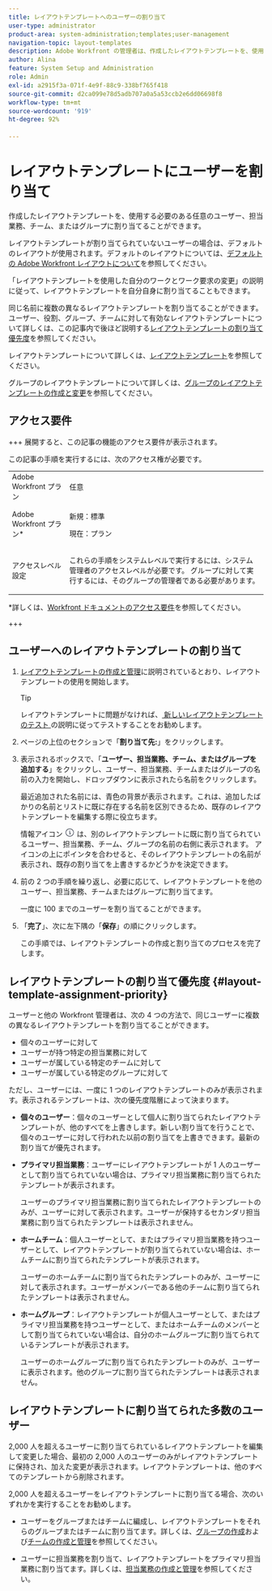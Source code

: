 ```yaml
---
title: レイアウトテンプレートへのユーザーの割り当て
user-type: administrator
product-area: system-administration;templates;user-management
navigation-topic: layout-templates
description: Adobe Workfront の管理者は、作成したレイアウトテンプレートを、使用する必要のある任意のユーザー、担当業務、チームまたはグループに割り当てることができます。
author: Alina
feature: System Setup and Administration
role: Admin
exl-id: a2915f3a-071f-4e9f-88c9-338bf765f418
source-git-commit: d2ca099e78d5adb707a0a5a53ccb2e6dd06698f8
workflow-type: tm+mt
source-wordcount: '919'
ht-degree: 92%

---
```


# レイアウトテンプレートにユーザーを割り当て

作成したレイアウトテンプレートを、使用する必要のある任意のユーザー、担当業務、チーム、またはグループに割り当てることができます。

レイアウトテンプレートが割り当てられていないユーザーの場合は、デフォルトのレイアウトが使用されます。デフォルトのレイアウトについては、[デフォルトの Adobe Workfront レイアウトについて](../../../administration-and-setup/customize-workfront/use-layout-templates/about-the-default-wf-layout.md)を参照してください。

「レイアウトテンプレートを使用した自分のワークとワーク要求の変更」の説明に従って、レイアウトテンプレートを自分自身に割り当てることもできます。

同じ名前に複数の異なるレイアウトテンプレートを割り当てることができます。ユーザー、役割、グループ、チームに対して有効なレイアウトテンプレートについて詳しくは、この記事内で後ほど説明する[レイアウトテンプレートの割り当て優先度](#layout-template-assignment-priority)を参照してください。

レイアウトテンプレートについて詳しくは、[レイアウトテンプレート](../../../administration-and-setup/customize-workfront/use-layout-templates/use-layout-templates-customize-ui.md)を参照してください。

グループのレイアウトテンプレートについて詳しくは、[グループのレイアウトテンプレートの作成と変更](../../../administration-and-setup/manage-groups/work-with-group-objects/create-and-modify-a-groups-layout-templates.md)を参照してください。

## アクセス要件

+++ 展開すると、この記事の機能のアクセス要件が表示されます。

この記事の手順を実行するには、次のアクセス権が必要です。

<table style="table-layout:auto"> 
 <col> 
 <col> 
 <tbody> 
  <tr> 
   <td role="rowheader">Adobe Workfront プラン</td> 
   <td>任意</td> 
  </tr> 
  <tr> 
   <td role="rowheader">Adobe Workfront プラン*</td> 
   <td><p>新規：標準</p>
  <p> 現在：プラン</p>
   </td> 
  </tr> 
  <tr> 
   <td role="rowheader">アクセスレベル設定</td> 
   <td> <p>これらの手順をシステムレベルで実行するには、システム管理者のアクセスレベルが必要です。
グループに対して実行するには、そのグループの管理者である必要があります。</p> </td> 
  </tr> 
 </tbody> 
</table>

*詳しくは、[Workfront ドキュメントのアクセス要件](/help/quicksilver/administration-and-setup/add-users/access-levels-and-object-permissions/access-level-requirements-in-documentation.md)を参照してください。

+++

## ユーザーへのレイアウトテンプレートの割り当て

1. [レイアウトテンプレートの作成と管理](../../../administration-and-setup/customize-workfront/use-layout-templates/create-and-manage-layout-templates.md)に説明されているとおり、レイアウトテンプレートの使用を開始します。

   >[!TIP]
   >
   >レイアウトテンプレートに問題がなければ、[ 新しいレイアウトテンプレートのテスト ](../../../administration-and-setup/customize-workfront/use-layout-templates/test-a-layout-template.md) の説明に従ってテストすることをお勧めします。

1. ページの上位のセクションで「**割り当て先:**」をクリックします。
1. 表示されるボックスで、「**ユーザー、担当業務、チーム、またはグループを追加する**」をクリックし、ユーザー、担当業務、チームまたはグループの名前の入力を開始し、ドロップダウンに表示されたら名前をクリックします。

   最近追加された名前には、青色の背景が表示されます。これは、追加したばかりの名前とリストに既に存在する名前を区別できるため、既存のレイアウトテンプレートを編集する際に役立ちます。

   情報アイコン ![ 情報アイコン ](assets/info-icon.png) は、別のレイアウトテンプレートに既に割り当てられているユーザー、担当業務、チーム、グループの名前の右側に表示されます。 アイコンの上にポインタを合わせると、そのレイアウトテンプレートの名前が表示され、既存の割り当てを上書きするかどうかを決定できます。

1. 前の 2 つの手順を繰り返し、必要に応じて、レイアウトテンプレートを他のユーザー、担当業務、チームまたはグループに割り当てます。

   一度に 100 までのユーザーを割り当てることができます。

1. 「**完了**」、次に左下隅の「**保存**」の順にクリックします。

   この手順では、レイアウトテンプレートの作成と割り当てのプロセスを完了します。

## レイアウトテンプレートの割り当て優先度 {#layout-template-assignment-priority}

ユーザーと他の Workfront 管理者は、次の 4 つの方法で、同じユーザーに複数の異なるレイアウトテンプレートを割り当てることができます。

* 個々のユーザーに対して
* ユーザーが持つ特定の担当業務に対して
* ユーザーが属している特定のチームに対して
* ユーザーが属している特定のグループに対して

ただし、ユーザーには、一度に 1 つのレイアウトテンプレートのみが表示されます。表示されるテンプレートは、次の優先度階層によって決まります。

* **個々のユーザー**：個々のユーザーとして個人に割り当てられたレイアウトテンプレートが、他のすべてを上書きします。新しい割り当てを行うことで、個々のユーザーに対して行われた以前の割り当てを上書きできます。最新の割り当てが優先されます。
* **プライマリ担当業務**：ユーザーにレイアウトテンプレートが 1 人のユーザーとして割り当てられていない場合は、プライマリ担当業務に割り当てられたテンプレートが表示されます。

  ユーザーのプライマリ担当業務に割り当てられたレイアウトテンプレートのみが、ユーザーに対して表示されます。ユーザーが保持するセカンダリ担当業務に割り当てられたテンプレートは表示されません。

* **ホームチーム**：個人ユーザーとして、またはプライマリ担当業務を持つユーザーとして、レイアウトテンプレートが割り当てられていない場合は、ホームチームに割り当てられたテンプレートが表示されます。

  ユーザーのホームチームに割り当てられたテンプレートのみが、ユーザーに対して表示されます。ユーザーがメンバーである他のチームに割り当てられたテンプレートは表示されません。

* **ホームグループ**：レイアウトテンプレートが個人ユーザーとして、またはプライマリ担当業務を持つユーザーとして、またはホームチームのメンバーとして割り当てられていない場合は、自分のホームグループに割り当てられているテンプレートが表示されます。

  ユーザーのホームグループに割り当てられたテンプレートのみが、ユーザーに表示されます。他のグループに割り当てられたテンプレートは表示されません。

## レイアウトテンプレートに割り当てられた多数のユーザー

2,000 人を超えるユーザーに割り当てられているレイアウトテンプレートを編集して変更した場合、最初の 2,000 人のユーザーのみがレイアウトテンプレートに保持され、加えた変更が表示されます。レイアウトテンプレートは、他のすべてのテンプレートから削除されます。

2,000 人を超えるユーザーをレイアウトテンプレートに割り当てる場合、次のいずれかを実行することをお勧めします。

* ユーザーをグループまたはチームに編成し、レイアウトテンプレートをそれらのグループまたはチームに割り当てます。詳しくは、[グループの作成](../../../administration-and-setup/manage-groups/create-and-manage-groups/create-a-group.md)および[チームの作成と管理](../../../people-teams-and-groups/create-and-manage-teams/create-and-mange-teams.md)を参照してください。

* ユーザーに担当業務を割り当て、レイアウトテンプレートをプライマリ担当業務に割り当てます。詳しくは、[担当業務の作成と管理](../../../administration-and-setup/set-up-workfront/organizational-setup/create-manage-job-roles.md)を参照してください。
